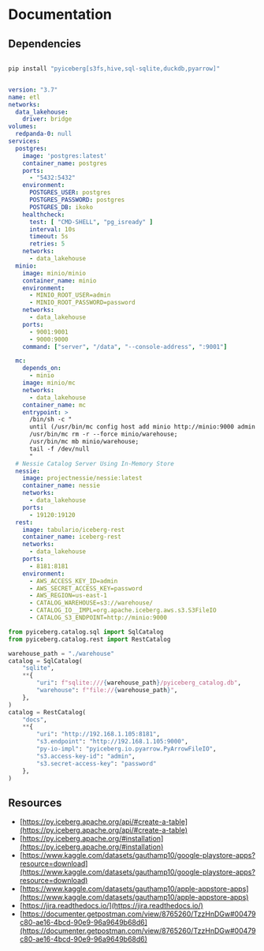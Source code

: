 # Documentation


## Dependencies

```sh

pip install "pyiceberg[s3fs,hive,sql-sqlite,duckdb,pyarrow]"
```

```yaml

version: "3.7"
name: etl
networks:
  data_lakehouse:
    driver: bridge
volumes:
  redpanda-0: null
services:
  postgres:
    image: 'postgres:latest'
    container_name: postgres
    ports:
      - "5432:5432"
    environment:
      POSTGRES_USER: postgres
      POSTGRES_PASSWORD: postgres
      POSTGRES_DB: ikoko
    healthcheck:
      test: [ "CMD-SHELL", "pg_isready" ]
      interval: 10s
      timeout: 5s
      retries: 5
    networks:
      - data_lakehouse
  minio:
    image: minio/minio
    container_name: minio
    environment:
      - MINIO_ROOT_USER=admin
      - MINIO_ROOT_PASSWORD=password
    networks:
      - data_lakehouse
    ports:
      - 9001:9001
      - 9000:9000
    command: ["server", "/data", "--console-address", ":9001"]

  mc:
    depends_on:
      - minio
    image: minio/mc
    networks:
      - data_lakehouse
    container_name: mc
    entrypoint: >
      /bin/sh -c "
      until (/usr/bin/mc config host add minio http://minio:9000 admin password) do echo '...waiting...' && sleep 1; done;
      /usr/bin/mc rm -r --force minio/warehouse;
      /usr/bin/mc mb minio/warehouse;
      tail -f /dev/null
      " 
  # Nessie Catalog Server Using In-Memory Store
  nessie:
    image: projectnessie/nessie:latest
    container_name: nessie
    networks:
      - data_lakehouse
    ports:
      - 19120:19120
  rest:
    image: tabulario/iceberg-rest
    container_name: iceberg-rest
    networks:
      - data_lakehouse
    ports:
      - 8181:8181
    environment:
      - AWS_ACCESS_KEY_ID=admin
      - AWS_SECRET_ACCESS_KEY=password
      - AWS_REGION=us-east-1
      - CATALOG_WAREHOUSE=s3://warehouse/
      - CATALOG_IO__IMPL=org.apache.iceberg.aws.s3.S3FileIO
      - CATALOG_S3_ENDPOINT=http://minio:9000

```

```python
from pyiceberg.catalog.sql import SqlCatalog
from pyiceberg.catalog.rest import RestCatalog

warehouse_path = "./warehouse"
catalog = SqlCatalog(
    "sqlite",
    **{
        "uri": f"sqlite:///{warehouse_path}/pyiceberg_catalog.db",
        "warehouse": f"file://{warehouse_path}",
    },
)
catalog = RestCatalog(
    "docs",
    **{
        "uri": "http://192.168.1.105:8181",
        "s3.endpoint": "http://192.168.1.105:9000",
        "py-io-impl": "pyiceberg.io.pyarrow.PyArrowFileIO",
        "s3.access-key-id": "admin",
        "s3.secret-access-key": "password"
    },
)
```

## Resources
- [https://py.iceberg.apache.org/api/#create-a-table](https://py.iceberg.apache.org/api/#create-a-table)
- [https://py.iceberg.apache.org/#installation](https://py.iceberg.apache.org/#installation)
- [https://www.kaggle.com/datasets/gauthamp10/google-playstore-apps?resource=download](https://www.kaggle.com/datasets/gauthamp10/google-playstore-apps?resource=download)
- [https://www.kaggle.com/datasets/gauthamp10/apple-appstore-apps](https://www.kaggle.com/datasets/gauthamp10/apple-appstore-apps)
- [https://jira.readthedocs.io/](https://jira.readthedocs.io/)
- [https://documenter.getpostman.com/view/8765260/TzzHnDGw#00479c80-ae16-4bcd-90e9-96a9649b68d6](https://documenter.getpostman.com/view/8765260/TzzHnDGw#00479c80-ae16-4bcd-90e9-96a9649b68d6)